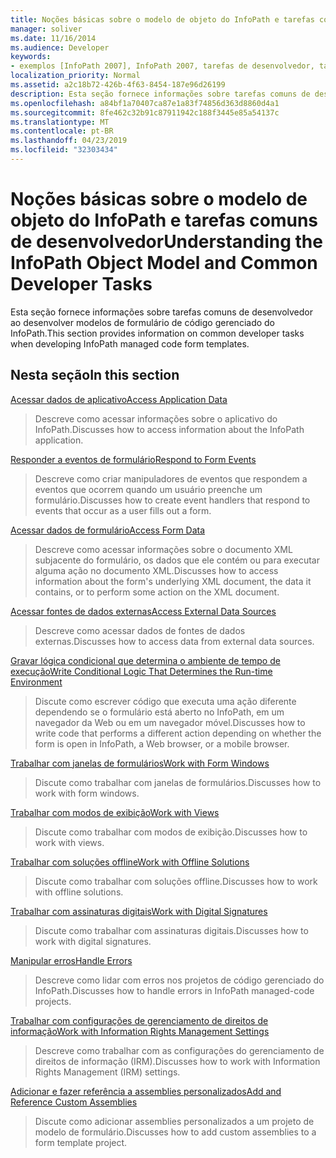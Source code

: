 ```yaml
---
title: Noções básicas sobre o modelo de objeto do InfoPath e tarefas comuns de desenvolvedor
manager: soliver
ms.date: 11/16/2014
ms.audience: Developer
keywords:
- exemplos [InfoPath 2007], InfoPath 2007, tarefas de desenvolvedor, tarefas de desenvolvedor [InfoPath 2007], InfoPath 2007, modelos de objeto, modelos de objeto [InfoPath 2007]
localization_priority: Normal
ms.assetid: a2c18b72-426b-4f63-8454-187e96d26199
description: Esta seção fornece informações sobre tarefas comuns de desenvolvedor ao desenvolver modelos de formulário de código gerenciado do InfoPath.
ms.openlocfilehash: a84bf1a70407ca87e1a83f74856d363d8860d4a1
ms.sourcegitcommit: 8fe462c32b91c87911942c188f3445e85a54137c
ms.translationtype: MT
ms.contentlocale: pt-BR
ms.lasthandoff: 04/23/2019
ms.locfileid: "32303434"
---
```

# <a name="understanding-the-infopath-object-model-and-common-developer-tasks"></a><span data-ttu-id="d59e4-104">Noções básicas sobre o modelo de objeto do InfoPath e tarefas comuns de desenvolvedor</span><span class="sxs-lookup"><span data-stu-id="d59e4-104">Understanding the InfoPath Object Model and Common Developer Tasks</span></span>

<span data-ttu-id="d59e4-105">Esta seção fornece informações sobre tarefas comuns de desenvolvedor ao desenvolver modelos de formulário de código gerenciado do InfoPath.</span><span class="sxs-lookup"><span data-stu-id="d59e4-105">This section provides information on common developer tasks when developing InfoPath managed code form templates.</span></span>
  
## <a name="in-this-section"></a><span data-ttu-id="d59e4-106">Nesta seção</span><span class="sxs-lookup"><span data-stu-id="d59e4-106">In this section</span></span>

[<span data-ttu-id="d59e4-107">Acessar dados de aplicativo</span><span class="sxs-lookup"><span data-stu-id="d59e4-107">Access Application Data</span></span>](how-to-access-application-data.md)
  
> <span data-ttu-id="d59e4-108">Descreve como acessar informações sobre o aplicativo do InfoPath.</span><span class="sxs-lookup"><span data-stu-id="d59e4-108">Discusses how to access information about the InfoPath application.</span></span>
    
[<span data-ttu-id="d59e4-109">Responder a eventos de formulário</span><span class="sxs-lookup"><span data-stu-id="d59e4-109">Respond to Form Events</span></span>](how-to-respond-to-form-events.md)
  
> <span data-ttu-id="d59e4-110">Descreve como criar manipuladores de eventos que respondem a eventos que ocorrem quando um usuário preenche um formulário.</span><span class="sxs-lookup"><span data-stu-id="d59e4-110">Discusses how to create event handlers that respond to events that occur as a user fills out a form.</span></span>
    
[<span data-ttu-id="d59e4-111">Acessar dados de formulário</span><span class="sxs-lookup"><span data-stu-id="d59e4-111">Access Form Data</span></span>](how-to-access-form-data.md)
  
> <span data-ttu-id="d59e4-112">Descreve como acessar informações sobre o documento XML subjacente do formulário, os dados que ele contém ou para executar alguma ação no documento XML.</span><span class="sxs-lookup"><span data-stu-id="d59e4-112">Discusses how to access information about the form's underlying XML document, the data it contains, or to perform some action on the XML document.</span></span>
    
[<span data-ttu-id="d59e4-113">Acessar fontes de dados externas</span><span class="sxs-lookup"><span data-stu-id="d59e4-113">Access External Data Sources</span></span>](how-to-access-external-data-sources.md)
  
> <span data-ttu-id="d59e4-114">Descreve como acessar dados de fontes de dados externas.</span><span class="sxs-lookup"><span data-stu-id="d59e4-114">Discusses how to access data from external data sources.</span></span>
    
[<span data-ttu-id="d59e4-115">Gravar lógica condicional que determina o ambiente de tempo de execução</span><span class="sxs-lookup"><span data-stu-id="d59e4-115">Write Conditional Logic That Determines the Run-time Environment</span></span>](how-to-write-conditional-logic-that-determines-the-run-time-environment.md)
  
> <span data-ttu-id="d59e4-116">Discute como escrever código que executa uma ação diferente dependendo se o formulário está aberto no InfoPath, em um navegador da Web ou em um navegador móvel.</span><span class="sxs-lookup"><span data-stu-id="d59e4-116">Discusses how to write code that performs a different action depending on whether the form is open in InfoPath, a Web browser, or a mobile browser.</span></span>
    
[<span data-ttu-id="d59e4-117">Trabalhar com janelas de formulários</span><span class="sxs-lookup"><span data-stu-id="d59e4-117">Work with Form Windows</span></span>](how-to-work-with-form-windows.md)
  
> <span data-ttu-id="d59e4-118">Discute como trabalhar com janelas de formulários.</span><span class="sxs-lookup"><span data-stu-id="d59e4-118">Discusses how to work with form windows.</span></span>
    
[<span data-ttu-id="d59e4-119">Trabalhar com modos de exibição</span><span class="sxs-lookup"><span data-stu-id="d59e4-119">Work with Views</span></span>](how-to-work-with-views.md)
  
> <span data-ttu-id="d59e4-120">Discute como trabalhar com modos de exibição.</span><span class="sxs-lookup"><span data-stu-id="d59e4-120">Discusses how to work with views.</span></span>
    
[<span data-ttu-id="d59e4-121">Trabalhar com soluções offline</span><span class="sxs-lookup"><span data-stu-id="d59e4-121">Work with Offline Solutions</span></span>](how-to-work-with-offline-solutions.md)
  
> <span data-ttu-id="d59e4-122">Discute como trabalhar com soluções offline.</span><span class="sxs-lookup"><span data-stu-id="d59e4-122">Discusses how to work with offline solutions.</span></span>
    
[<span data-ttu-id="d59e4-123">Trabalhar com assinaturas digitais</span><span class="sxs-lookup"><span data-stu-id="d59e4-123">Work with Digital Signatures</span></span>](how-to-work-with-digital-signatures.md)
  
> <span data-ttu-id="d59e4-124">Discute como trabalhar com assinaturas digitais.</span><span class="sxs-lookup"><span data-stu-id="d59e4-124">Discusses how to work with digital signatures.</span></span>
    
[<span data-ttu-id="d59e4-125">Manipular erros</span><span class="sxs-lookup"><span data-stu-id="d59e4-125">Handle Errors</span></span>](how-to-handle-errors.md)
  
> <span data-ttu-id="d59e4-126">Descreve como lidar com erros nos projetos de código gerenciado do InfoPath.</span><span class="sxs-lookup"><span data-stu-id="d59e4-126">Discusses how to handle errors in InfoPath managed-code projects.</span></span>
    
[<span data-ttu-id="d59e4-127">Trabalhar com configurações de gerenciamento de direitos de informação</span><span class="sxs-lookup"><span data-stu-id="d59e4-127">Work with Information Rights Management Settings</span></span>](how-to-work-with-information-rights-management-settings.md)
  
> <span data-ttu-id="d59e4-128">Descreve como trabalhar com as configurações do gerenciamento de direitos de informação (IRM).</span><span class="sxs-lookup"><span data-stu-id="d59e4-128">Discusses how to work with Information Rights Management (IRM) settings.</span></span>
    
[<span data-ttu-id="d59e4-129">Adicionar e fazer referência a assemblies personalizados</span><span class="sxs-lookup"><span data-stu-id="d59e4-129">Add and Reference Custom Assemblies</span></span>](how-to-add-and-reference-custom-assemblies.md)
  
> <span data-ttu-id="d59e4-130">Discute como adicionar assemblies personalizados a um projeto de modelo de formulário.</span><span class="sxs-lookup"><span data-stu-id="d59e4-130">Discusses how to add custom assemblies to a form template project.</span></span>
    

